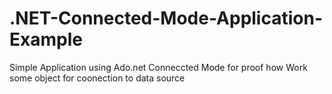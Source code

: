 # .NET-Connected-Mode-Application-Example
Simple Application using Ado.net Conneccted Mode for proof  how Work  some object for coonection to data source
